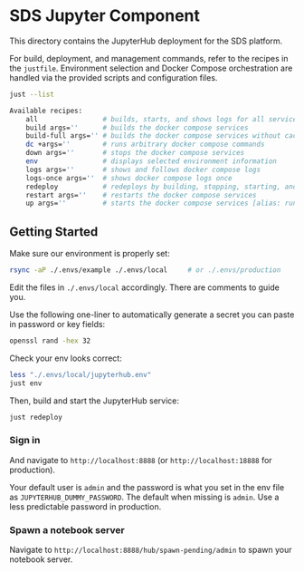 # SDS Jupyter Component

This directory contains the JupyterHub deployment for the SDS platform.

For build, deployment, and management commands, refer to the recipes in the `justfile`.
Environment selection and Docker Compose orchestration are handled via the provided
scripts and configuration files.

```bash
just --list
```

```bash
Available recipes:
    all                # builds, starts, and shows logs for all services
    build args=''      # builds the docker compose services
    build-full args='' # builds the docker compose services without cache
    dc +args=''        # runs arbitrary docker compose commands
    down args=''       # stops the docker compose services
    env                # displays selected environment information
    logs args=''       # shows and follows docker compose logs
    logs-once args=''  # shows docker compose logs once
    redeploy           # redeploys by building, stopping, starting, and showing logs
    restart args=''    # restarts the docker compose services
    up args=''         # starts the docker compose services [alias: run]
```

## Getting Started

Make sure our environment is properly set:

```bash
rsync -aP ./.envs/example ./.envs/local     # or ./.envs/production
```

Edit the files in `./.envs/local` accordingly. There are comments to guide you.

Use the following one-liner to automatically generate a secret you can paste in password
or key fields:

```bash
openssl rand -hex 32
```

Check your env looks correct:

```bash
less "./.envs/local/jupyterhub.env"
just env
```

Then, build and start the JupyterHub service:

```bash
just redeploy
```

### Sign in

And navigate to `http://localhost:8888` (or `http://localhost:18888` for production).

Your default user is `admin` and the password is what you set in the env file as
`JUPYTERHUB_DUMMY_PASSWORD`. The default when missing is `admin`. Use a less predictable
password in production.

### Spawn a notebook server

Navigate to `http://localhost:8888/hub/spawn-pending/admin` to spawn your notebook
server.
